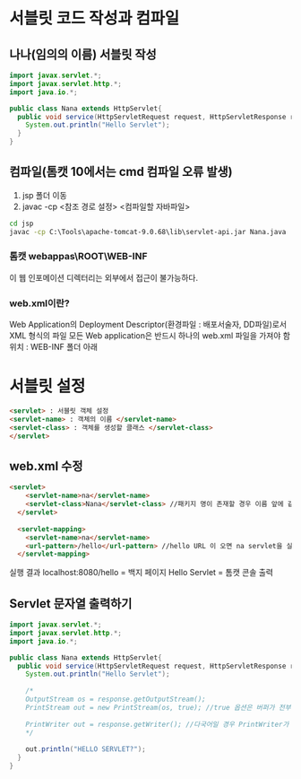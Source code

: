 # 서블릿 코드 작성과 컴파일

## 나나(임의의 이름) 서블릿 작성

```java
import javax.servlet.*;
import javax.servlet.http.*;
import java.io.*;

public class Nana extends HttpServlet{
  public void service(HttpServletRequest request, HttpServletResponse response) throws IOException, ServletException {
    System.out.println("Hello Servlet");
  }
}
```

## 컴파일(톰캣 10에서는 cmd 컴파일 오류 발생)
1. jsp 폴더 이동
2. javac -cp <참조 경로 설정> <컴파일할 자바파일>
```cmd
cd jsp
javac -cp C:\Tools\apache-tomcat-9.0.68\lib\servlet-api.jar Nana.java
```

### 톰캣 webappas\ROOT\WEB-INF
이 웹 인포메이션 디렉터리는 외부에서 접근이 불가능하다.

### web.xml이란?
Web Application의 Deployment Descriptor(환경파일 : 배포서술자, DD파일)로서 XML 형식의 파일
모든 Web application은 반드시 하나의 web.xml 파일을 가져야 함
위치 : WEB-INF 폴더 아래

# 서블릿 설정
```HTML
<servlet> : 서블릿 객체 설정
<servlet-name> : 객체의 이름 </servlet-name>
<servlet-class> : 객체를 생성할 클래스 </servlet-class>
</servlet>
```

## web.xml 수정
```HTML
<servlet>
	<servlet-name>na</servlet-name>
	<servlet-class>Nana</servlet-class> //패키지 명이 존재할 경우 이름 앞에 같이 적는다. ex)newlecNana
  </servlet>
  
  <servlet-mapping>
	<servlet-name>na</servlet-name>
	<url-pattern>/hello</url-pattern> //hello URL 이 오면 na servlet을 실행, 위의 Nana가 실행되게 된다. 매핑
  </servlet-mapping>
```

실행 결과
localhost:8080/hello = 백지 페이지
Hello Servlet = 톰캣 콘솔 출력

## Servlet 문자열 출력하기 
```java
import javax.servlet.*;
import javax.servlet.http.*;
import java.io.*;

public class Nana extends HttpServlet{
  public void service(HttpServletRequest request, HttpServletResponse response) throws IOException, ServletException {
    System.out.println("Hello Servlet");
    
    /*
    OutputStream os = response.getOutputStream();
    PrintStream out = new PrintStream(os, true); //true 옵션은 버퍼가 전부 차는것을 기다리지 않고 전송.
    
    PrintWriter out = response.getWriter(); //다국어일 경우 PrintWriter가 기본.
    */
    
    out.println("HELLO SERVLET?");
  }
}
```


